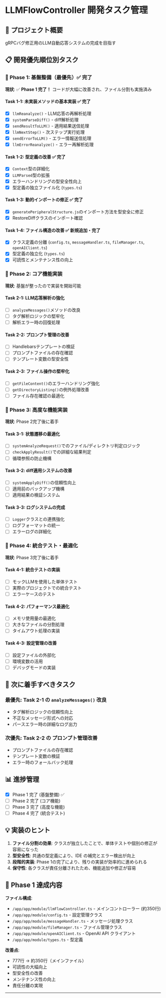 # LLMFlowController 開発タスク管理

## 🎯 プロジェクト概要
gRPCバグ修正用のLLM自動応答システムの完成を目指す

## 📋 開発優先順位別タスク

### 🚨 Phase 1: 基盤整備（最優先）✅ **完了**
**現状**: ✅ **Phase 1 完了！** コードが大幅に改善され、ファイル分割も実施済み

#### Task 1-1: 未実装メソッドの基本実装 ✅ **完了**
- [x] `llmReanalyze()` - LLM応答の再解析処理
- [x] `systemParseDiff()` - diff解析処理
- [x] `sendResultToLLM()` - 適用結果送信処理
- [x] `llmNextStep()` - 次ステップ実行処理
- [x] `sendErrorToLLM()` - エラー情報送信処理
- [x] `llmErrorReanalyze()` - エラー再解析処理

#### Task 1-2: 型定義の改善 ✅ **完了**
- [x] `Context`型の詳細化
- [x] `LLMParsed`型の拡張
- [x] エラーハンドリングの型安全性向上
- [x] 型定義の独立ファイル化 (`types.ts`)

#### Task 1-3: 動的インポートの修正 ✅ **完了**
- [x] `generatePeripheralStructure.js`のインポート方法を型安全に修正
- [x] RestoreDiffクラスのインポート確認

#### Task 1-4: ファイル構造の改善 ✅ **新規追加・完了**
- [x] クラス定義の分離 (`config.ts`, `messageHandler.ts`, `fileManager.ts`, `openAIClient.ts`)
- [x] 型定義の独立化 (`types.ts`)
- [x] 可読性とメンテナンス性の向上

### 🔧 Phase 2: コア機能実装
**現状**: 基盤が整ったので実装を開始可能

#### Task 2-1: LLM応答解析の強化
- [ ] `analyzeMessages()`メソッドの改良
- [ ] タグ解析ロジックの堅牢化
- [ ] 解析エラー時の回復処理

#### Task 2-2: プロンプト管理の改善
- [ ] Handlebarsテンプレートの検証
- [ ] プロンプトファイルの存在確認
- [ ] テンプレート変数の型安全性

#### Task 2-3: ファイル操作の堅牢化
- [ ] `getFileContent()`のエラーハンドリング強化
- [ ] `getDirectoryListing()`の例外処理改善
- [ ] ファイル存在確認の最適化

### 🎯 Phase 3: 高度な機能実装
**現状**: Phase 2完了後に着手

#### Task 3-1: 状態遷移の最適化
- [ ] `systemAnalyzeRequest()`でのファイル/ディレクトリ判定ロジック
- [ ] `checkApplyResult()`での詳細な結果判定
- [ ] 循環参照の防止機構

#### Task 3-2: diff適用システムの改善
- [ ] `systemApplyDiff()`の信頼性向上
- [ ] 適用前のバックアップ機構
- [ ] 適用結果の検証システム

#### Task 3-3: ログシステムの完成
- [ ] `Logger`クラスとの連携強化
- [ ] ログフォーマットの統一
- [ ] エラーログの詳細化

### 🚀 Phase 4: 統合テスト・最適化
**現状**: Phase 3完了後に着手

#### Task 4-1: 統合テストの実装
- [ ] モックLLMを使用した単体テスト
- [ ] 実際のプロジェクトでの統合テスト
- [ ] エラーケースのテスト

#### Task 4-2: パフォーマンス最適化
- [ ] メモリ使用量の最適化
- [ ] 大きなファイルの分割処理
- [ ] タイムアウト処理の実装

#### Task 4-3: 設定管理の改善
- [ ] 設定ファイルの外部化
- [ ] 環境変数の活用
- [ ] デバッグモードの実装

## 🎯 次に着手すべきタスク

### 最優先: Task 2-1 の `analyzeMessages()` 改良
- タグ解析ロジックの信頼性向上
- 不正なメッセージ形式への対応
- パースエラー時の詳細なログ出力

### 次優先: Task 2-2 の プロンプト管理改善
- プロンプトファイルの存在確認
- テンプレート変数の検証
- エラー時のフォールバック処理

## 📊 進捗管理

- [x] Phase 1 完了 (基盤整備) ✅
- [ ] Phase 2 完了 (コア機能)
- [ ] Phase 3 完了 (高度な機能)
- [ ] Phase 4 完了 (統合テスト)

## 💡 実装のヒント

1. **ファイル分割の効果**: クラスが独立したことで、単体テストや個別の修正が容易になった
2. **型安全性**: 共通の型定義により、IDE の補完とエラー検出が向上
3. **段階的実装**: Phase 1の完了により、残りの実装が効率的に進められる
4. **保守性**: 各クラスが責任分離されたため、機能追加や修正が容易

## 🎉 Phase 1 達成内容

**ファイル構成**:
- `/app/app/module/llmFlowController.ts` - メインコントローラー (約350行)
- `/app/app/module/config.ts` - 設定管理クラス
- `/app/app/module/messageHandler.ts` - メッセージ処理クラス
- `/app/app/module/fileManager.ts` - ファイル管理クラス
- `/app/app/module/openAIClient.ts` - OpenAI API クライアント
- `/app/app/module/types.ts` - 型定義

**改善点**:
- 777行 → 約350行（メインファイル）
- 可読性の大幅向上
- 型安全性の改善
- メンテナンス性の向上
- 責任分離の実現

---


